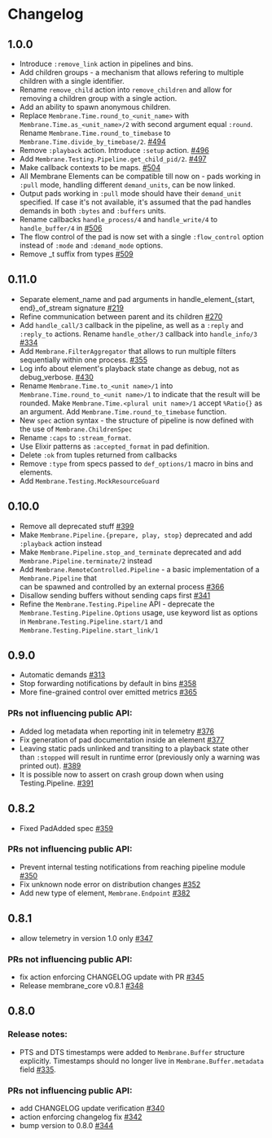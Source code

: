 # Changelog

## 1.0.0
 * Introduce `:remove_link` action in pipelines and bins.
 * Add children groups - a mechanism that allows refering to multiple children with a single identifier. 
 * Rename `remove_child` action into `remove_children` and allow for removing a children group with a single action.
 * Add an ability to spawn anonymous children.
 * Replace `Membrane.Time.round_to_<unit_name>` with `Membrane.Time.as_<unit_name>/2` with second argument equal `:round`. Rename `Membrane.Time.round_to_timebase` to `Membrane.Time.divide_by_timebase/2`. [#494](https://github.com/membraneframework/membrane_core/pull/494)
 * Remove `:playback` action. Introduce `:setup` action. [#496](https://github.com/membraneframework/membrane_core/pull/496)
 * Add `Membrane.Testing.Pipeline.get_child_pid/2`. [#497](https://github.com/membraneframework/membrane_core/pull/497)
 * Make callback contexts to be maps. [#504](https://github.com/membraneframework/membrane_core/pull/504)
 * All Membrane Elements can be compatible till now on - pads working in `:pull` mode, handling different `demand_units`, can be now linked.
 * Output pads working in `:pull` mode should have their `demand_unit` specified. If case it's not available, it's assumed that the pad handles demands in both `:bytes` and `:buffers` units.
 * Rename callbacks `handle_process/4` and `handle_write/4` to `handle_buffer/4` in [#506](https://github.com/membraneframework/membrane_core/pull/506)
 * The flow control of the pad is now set with a single `:flow_control` option instead of `:mode` and `:demand_mode` options.
 * Remove _t suffix from types [#509](https://github.com/membraneframework/membrane_core/pull/509)

## 0.11.0
 * Separate element_name and pad arguments in handle_element_{start, end}_of_stream signature [#219](https://github.com/membraneframework/membrane_core/issues/219)
 * Refine communication between parent and its children [#270](https://github.com/membraneframework/membrane_core/issues/270)
 * Add `handle_call/3` callback in the pipeline, as well as a `:reply` and `:reply_to` actions. Rename `handle_other/3` callback into `handle_info/3` [#334](https://github.com/membraneframework/membrane_core/issues/334)
 * Add `Membrane.FilterAggregator` that allows to run multiple filters sequentially within one process. [#355](https://github.com/membraneframework/membrane_core/pull/355)
 * Log info about element's playback state change as debug, not as debug_verbose. [#430](https://github.com/membraneframework/membrane_core/pull/430)
 * Rename `Membrane.Time.to_<unit name>/1` into `Membrane.Time.round_to_<unit name>/1` to indicate that the result will be rounded. Make `Membrane.Time.<plural unit name>/1` accept `%Ratio{}` as an argument. Add `Membrane.Time.round_to_timebase` function.
 * New `spec` action syntax - the structure of pipeline is now defined with the use of `Membrane.ChildrenSpec`
 * Rename `:caps` to `:stream_format`.
 * Use Elixir patterns as `:accepted_format` in pad definition.
 * Delete `:ok` from tuples returned from callbacks 
 * Remove `:type` from specs passed to `def_options/1` macro in bins and elements.  
 * Add `Membrane.Testing.MockResourceGuard`

## 0.10.0
 * Remove all deprecated stuff [#399](https://github.com/membraneframework/membrane_core/pull/399)
 * Make `Membrane.Pipeline.{prepare, play, stop}` deprecated and add `:playback` action instead
 * Make `Membrane.Pipeline.stop_and_terminate` deprecated and add `Membrane.Pipeline.terminate/2` instead
 * Add `Membrane.RemoteControlled.Pipeline` - a basic implementation of a `Membrane.Pipeline` that </br>
   can be spawned and controlled by an external process [#366](https://github.com/membraneframework/membrane_core/pull/366)
 * Disallow sending buffers without sending caps first [#341](https://github.com/membraneframework/membrane_core/issues/341)
 * Refine the `Membrane.Testing.Pipeline` API - deprecate the `Membrane.Testing.Pipeline.Options` usage, use keyword list as options in `Membrane.Testing.Pipeline.start/1` and `Membrane.Testing.Pipeline.start_link/1`

## 0.9.0
 * Automatic demands [#313](https://github.com/membraneframework/membrane_core/pull/313)
 * Stop forwarding notifications by default in bins [#358](https://github.com/membraneframework/membrane_core/pull/358)
 * More fine-grained control over emitted metrics [#365](https://github.com/membraneframework/membrane_core/pull/365)

 ### PRs not influencing public API:
 * Added log metadata when reporting init in telemetry [#376](https://github.com/membraneframework/membrane_core/pull/376)
 * Fix generation of pad documentation inside an element [#377](https://github.com/membraneframework/membrane_core/pull/377)
 * Leaving static pads unlinked and transiting to a playback state other than `:stopped` will result
 in runtime error (previously only a warning was printed out). [#389](https://github.com/membraneframework/membrane_core/pull/389)
 * It is possible now to assert on crash group down when using Testing.Pipeline. [#391](https://github.com/membraneframework/membrane_core/pull/391)

## 0.8.2
 * Fixed PadAdded spec [#359](https://github.com/membraneframework/membrane_core/pull/359)
### PRs not influencing public API:
 * Prevent internal testing notifications from reaching pipeline module [#350](https://github.com/membraneframework/membrane_core/pull/350)
 * Fix unknown node error on distribution changes [#352](https://github.com/membraneframework/membrane_core/pull/352)
 * Add new type of element, `Membrane.Endpoint` [#382](https://github.com/membraneframework/membrane_core/pull/382)

## 0.8.1
 * allow telemetry in version 1.0 only [#347](https://github.com/membraneframework/membrane_core/pull/347)
### PRs not influencing public API:
 * fix action enforcing CHANGELOG update with PR [#345](https://github.com/membraneframework/membrane_core/pull/345)
 * Release membrane_core v0.8.1 [#348](https://github.com/membraneframework/membrane_core/pull/348)

## 0.8.0
### Release notes:
  * PTS and DTS timestamps were added to `Membrane.Buffer` structure explicitly. Timestamps should no longer live in `Membrane.Buffer.metadata` field [#335](https://github.com/membraneframework/membrane_core/pull/335).

### PRs not influencing public API:
  * add CHANGELOG update verification [#340](https://github.com/membraneframework/membrane_core/pull/340)
  * action enforcing changelog fix [#342](https://github.com/membraneframework/membrane_core/pull/342)
  * bump version to 0.8.0 [#344](https://github.com/membraneframework/membrane_core/pull/344)
